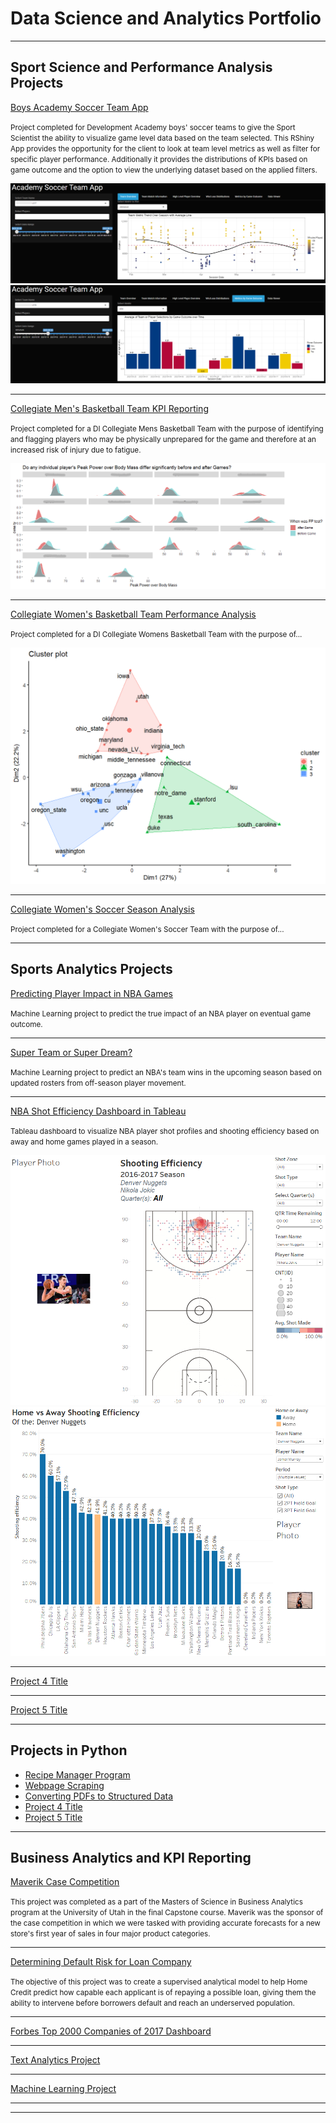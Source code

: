 # Data Science and Analytics Portfolio

---

## Sport Science and Performance Analysis Projects

[Boys Academy Soccer Team App](/soccer_app_page.md)

<small>Project completed for Development Academy boys' soccer teams to give the Sport Scientist the ability to visualize game level data based on the team selected. This RShiny App
provides the opportunity for the client to look at team level metrics as well as filter for specific player performance. Additionally it provides the distributions of KPIs based on game outcome and
the option to view the underlying dataset based on the applied filters.</small>

<center><img src="images/Soccer_App_1.png"/></center>
<center><img src="images/Soccer_App_7.png"/></center>

---
[Collegiate Men's Basketball Team KPI Reporting](/mens_bball_project.md)

<small>Project completed for a DI Collegiate Mens Basketball Team with the purpose of identifying and flagging players who may be physically unprepared for the game and therefore at an increased
risk of injury due to fatigue.</small>

<center><img src="images/player_plots.png"/></center>

---
[Collegiate Women's Basketball Team Performance Analysis](https://github.com/jadegosar/WBB_Analysis)

<small>Project completed for a DI Collegiate Womens Basketball Team with the purpose of...</small>

<center><img src="images/cluster_final.png"/></center>

---
[Collegiate Women's Soccer Season Analysis](/pdf/sample_presentation.pdf)

<small>Project completed for a Collegiate Women's Soccer Team with the purpose of...</small>

---

## Sports Analytics Projects

[Predicting Player Impact in NBA Games](https://github.com/jadegosar/NBA_Player_Impact)

<small>Machine Learning project to predict the true impact of an NBA player on eventual game outcome.</small>

---
[Super Team or Super Dream?](https://github.com/jadegosar/Predicting_NBA_Team_Wins)

<small>Machine Learning project to predict an NBA's team wins in the upcoming season based on updated rosters from off-season player movement.</small>

---
[NBA Shot Efficiency Dashboard in Tableau](https://github.com/jadegosar/Tableau_Projects)

<small>Tableau dashboard to visualize NBA player shot profiles and shooting efficiency based on away and home games played in a season.</small>

<center><img src="images/Tableau_Dashboard_1.png"/></center>
<center><img src="images/Tableau_Dashboard_2.png"/></center>

---
[Project 4 Title](http://example.com/)

---
[Project 5 Title](http://example.com/)

---

## Projects in Python

- [Recipe Manager Program](http://example.com/)
- [Webpage Scraping](http://example.com/)
- [Converting PDFs to Structured Data](http://example.com/)
- [Project 4 Title](http://example.com/)
- [Project 5 Title](http://example.com/)

---

## Business Analytics and KPI Reporting

[Maverik Case Competition](https://github.com/jadegosar/Maverik-Case-Competition)

<small>This project was completed as a part of the Masters of Science in Business Analytics program at the University of Utah in the final Capstone course. Maverik was the sponsor of the case competition in which we were tasked with providing accurate forecasts for a new store's first year of sales in four major product categories.</small>

---
[Determining Default Risk for Loan Company](https://github.com/jadegosar/Home_Credit_Default_Risk)

<small>The objective of this project was to create a supervised analytical model to help Home Credit predict how capable each applicant is of repaying a possible loan, giving them the ability to intervene before borrowers default and reach an underserved population.</small>

---
[Forbes Top 2000 Companies of 2017 Dashboard](http://example.com/)

---
[Text Analytics Project](https://github.com/jadegosar/World_Cup_Tweets)

---
[Machine Learning Project](http://example.com/)

---



---
<p style="font-size:11px">
<!-- Remove above link if you don't want to attibute -->
